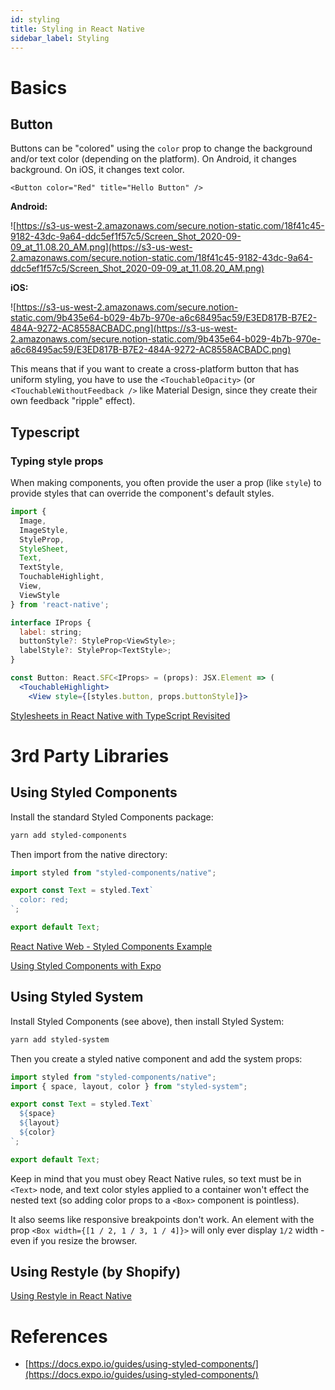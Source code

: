 ```yaml
---
id: styling
title: Styling in React Native
sidebar_label: Styling
---
```


# Basics

## Button

Buttons can be "colored" using the `color` prop to change the background and/or text color (depending on the platform). On Android, it changes background. On iOS, it changes text color.

```tsx
<Button color="Red" title="Hello Button" />
```

**Android:**

![https://s3-us-west-2.amazonaws.com/secure.notion-static.com/18f41c45-9182-43dc-9a64-ddc5ef1f57c5/Screen_Shot_2020-09-09_at_11.08.20_AM.png](https://s3-us-west-2.amazonaws.com/secure.notion-static.com/18f41c45-9182-43dc-9a64-ddc5ef1f57c5/Screen_Shot_2020-09-09_at_11.08.20_AM.png)

**iOS:**

![https://s3-us-west-2.amazonaws.com/secure.notion-static.com/9b435e64-b029-4b7b-970e-a6c68495ac59/E3ED817B-B7E2-484A-9272-AC8558ACBADC.png](https://s3-us-west-2.amazonaws.com/secure.notion-static.com/9b435e64-b029-4b7b-970e-a6c68495ac59/E3ED817B-B7E2-484A-9272-AC8558ACBADC.png)

This means that if you want to create a cross-platform button that has uniform styling, you have to use the `<TouchableOpacity>` (or <`TouchableWithoutFeedback />` like Material Design, since they create their own feedback "ripple" effect).

## Typescript

### Typing style props

When making components, you often provide the user a prop (like `style`) to provide styles that can override the component's default styles.

```jsx
import {
  Image,
  ImageStyle,
  StyleProp,
  StyleSheet,
  Text,
  TextStyle,
  TouchableHighlight,
  View,
  ViewStyle
} from 'react-native';

interface IProps {
  label: string;
  buttonStyle?: StyleProp<ViewStyle>;
  labelStyle?: StyleProp<TextStyle>;
}

const Button: React.SFC<IProps> = (props): JSX.Element => (
  <TouchableHighlight>
    <View style={[styles.button, props.buttonStyle]}>
```

[Stylesheets in React Native with TypeScript Revisited](https://medium.com/@zvona/stylesheets-in-react-native-with-typescript-revisited-6b4ba0a899d2)

# 3rd Party Libraries

## Using Styled Components

Install the standard Styled Components package:

```bash
yarn add styled-components
```

Then import from the native directory:

```jsx
import styled from "styled-components/native";

export const Text = styled.Text`
  color: red;
`;

export default Text;
```

[React Native Web - Styled Components Example](https://codesandbox.io/s/react-native-web-styled-components-example-f6l62?file=/src/App.js)

[Using Styled Components with Expo](https://docs.expo.io/guides/using-styled-components/)

## Using Styled System

Install Styled Components (see above), then install Styled System:

```bash
yarn add styled-system
```

Then you create a styled native component and add the system props:

```jsx
import styled from "styled-components/native";
import { space, layout, color } from "styled-system";

export const Text = styled.Text`
  ${space}
  ${layout}
  ${color}
`;

export default Text;
```

Keep in mind that you must obey React Native rules, so text must be in `<Text>` node, and text color styles applied to a container won't effect the nested text (so adding color props to a `<Box>` component is pointless).

It also seems like responsive breakpoints don't work. An element with the prop `<Box width={[1 / 2, 1 / 3, 1 / 4]}>` will only ever display `1/2` width - even if you resize the browser.

## Using Restyle (by Shopify)

[Using Restyle in React Native](https://www.notion.so/Using-Restyle-in-React-Native-80259389b74f4d4c99366f447cdf1192)

# References

- [https://docs.expo.io/guides/using-styled-components/](https://docs.expo.io/guides/using-styled-components/)
